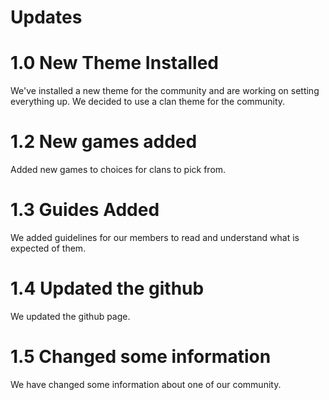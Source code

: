 # Updates

# 1.0 New Theme Installed #

  We've installed a new theme for the community and are working on setting everything up. We decided to use a clan theme for the community.

# 1.2 New games added #

  Added new games to choices for clans to pick from.

# 1.3 Guides Added #

  We added guidelines for our members to read and understand what is expected of them.

# 1.4 Updated the github ##

  We updated the github page.

# 1.5 Changed some information #

   We have changed some information about one of our community.